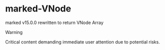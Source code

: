 # marked-VNode
marked v15.0.0 rewritten to return VNode Array 

> [!WARNING]  
> Critical content demanding immediate user attention due to potential risks.
